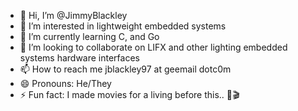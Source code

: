 - 👋 Hi, I’m @JimmyBlackley
- 👀 I’m interested in lightweight embedded systems
- 🌱 I’m currently learning C, and Go
- 💞️ I’m looking to collaborate on LIFX and other lighting embedded systems hardware interfaces
- 📫 How to reach me jblackley97 at geemail dotc0m
- 😄 Pronouns: He/They
- ⚡ Fun fact: I made movies for a living before this..  🎥🎬

<!---
JimmyBlackley/JimmyBlackley is a ✨ special ✨ repository because its `README.md` (this file) appears on your GitHub profile.
You can click the Preview link to take a look at your changes.
--->
